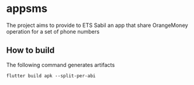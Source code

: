 # appsms

The project aims to provide to ETS Sabil an app that share OrangeMoney operation for a set of phone numbers

## How to build

The following command generates artifacts

```
flutter build apk --split-per-abi

```